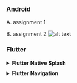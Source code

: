 ### Android

A. assignment 1

B. assignment 2
![alt text](ass2_and102.png)

### Flutter

<details>
<summary style="margin-bottom: 10px;"><strong>Flutter Native Splash</strong></summary>

Để thêm màn hình splash vào ứng dụng Flutter của bạn, hãy làm theo các bước sau:

1. **Thêm gói `flutter_native_splash` vào tệp `pubspec.yaml`:**

   ```yaml
   dependencies:
     flutter_native_splash: ^2.x.x # Thay thế ^2.x.x bằng phiên bản mới nhất
   ```

2. **Chạy lệnh để cài đặt gói:**

   ```bash
   flutter pub get
   ```

3. **Tạo tệp cấu hình `flutter_native_splash.yaml` trong thư mục gốc của dự án:**

   ```yaml
   flutter_native_splash:
     color: "#F4D58D" # Màu nền cho màn hình splash
     color_dark: "#001427" # Màu nền cho chế độ tối

     android_12:
       color: "#BF0603" # Màu nền cho Android 12

     web: false # Tắt màn hình splash cho web
   ```

   _Lưu ý:_ Android 12 yêu cầu cấu hình riêng do có cách xử lý màn hình splash khác biệt.

4. **Chạy lệnh để tạo màn hình splash:**

   ```bash
   flutter pub run flutter_native_splash:create --path=flutter_native_splash.yaml
   ```

   _Lưu ý:_ Mỗi khi bạn thay đổi nội dung trong `flutter_native_splash.yaml`, hãy chạy lại lệnh này để cập nhật màn hình splash.

5. **Chạy ứng dụng:**

   ```bash
   flutter run
   ```

   _Lưu ý:_ Đọc log trong terminal để kiểm tra nếu có lỗi hoặc thông tin cần thiết.

6. **Tham khảo thêm:**

   - [Trang chủ của `flutter_native_splash` trên pub.dev](https://pub.dev/packages/flutter_native_splash)

</details>

<details>
<summary style="margin-bottom: 10px;"><strong>Flutter Navigation </strong></summary>
   - dùng navigator push và pop vào stack
   - chuyển màn mà kèm data thì đều dùng MaterialPageRoute
      + 1 là thông qua constructor
      + 2 là settings: RouteSettings( arguments: ,  ),
      + 3 là có trò dùng route như trên web, '/' ,'/screen2',...
</details>
